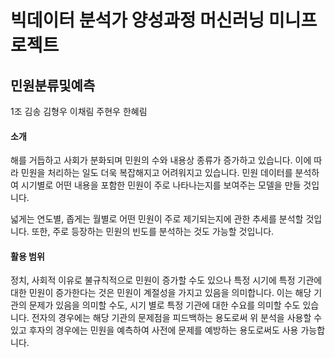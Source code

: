 # 빅데이터 분석가 양성과정 머신러닝 미니프로젝트 
## 민원분류및예측
1조 김송 김형우 이채림 주현우 한혜림 

#### 소개
해를 거듭하고 사회가 분화되며 민원의 수와 내용상 종류가 증가하고 있습니다. 
이에 따라 민원을 처리하는 일도 더욱 복잡해지고 어려워지고 있습니다.
민원 데이터를 분석하여 시기별로 어떤 내용을 포함한 민원이 주로 나타나는지를 보여주는 모델을 만들 것입니다. 

넓게는 연도별, 좁게는 월별로 어떤 민원이 주로 제기되는지에 관한 추세를 분석할 것입니다. 
또한, 주로 등장하는 민원의 빈도를 분석하는 것도 가능할 것입니다.

#### 활용 범위
정치, 사회적 이유로 불규칙적으로 민원이 증가할 수도 있으나 특정 시기에 특정 기관에 대한 민원이 증가한다는 것은 민원이 계절성을 가지고 있음을 의미합니다. 
이는 해당 기관의 문제가 있음을 의미할 수도, 시기 별로 특정 기관에 대한 수요를 의미할 수도 있습니다. 
전자의 경우에는 해당 기관의 문제점을 피드백하는 용도로써 위 분석을 사용할 수 있고 후자의 경우에는 민원을 예측하여 사전에 문제를 예방하는 용도로써도 사용 가능합니다.
